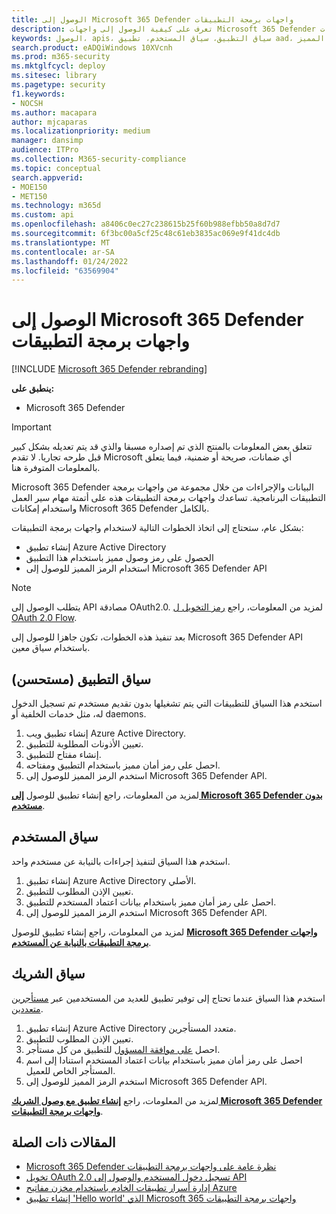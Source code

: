 ```yaml
---
title: الوصول إلى Microsoft 365 Defender واجهات برمجة التطبيقات
description: تعرف على كيفية الوصول إلى واجهات Microsoft 365 Defender برمجة التطبيقات
keywords: الوصول، apis، سياق التطبيق، سياق المستخدم، تطبيق aad، رمز الوصول المميز
search.product: eADQiWindows 10XVcnh
ms.prod: m365-security
ms.mktglfcycl: deploy
ms.sitesec: library
ms.pagetype: security
f1.keywords:
- NOCSH
ms.author: macapara
author: mjcaparas
ms.localizationpriority: medium
manager: dansimp
audience: ITPro
ms.collection: M365-security-compliance
ms.topic: conceptual
search.appverid:
- MOE150
- MET150
ms.technology: m365d
ms.custom: api
ms.openlocfilehash: a8406c0ec27c238615b25f60b988efbb50a8d7d7
ms.sourcegitcommit: 6f3bc00a5cf25c48c61eb3835ac069e9f41dc4db
ms.translationtype: MT
ms.contentlocale: ar-SA
ms.lasthandoff: 01/24/2022
ms.locfileid: "63569904"
---
```

# <a name="access-the-microsoft-365-defender-apis"></a>الوصول إلى Microsoft 365 Defender واجهات برمجة التطبيقات

[!INCLUDE [Microsoft 365 Defender rebranding](../includes/microsoft-defender.md)]

**ينطبق على:**

- Microsoft 365 Defender

> [!IMPORTANT]
> تتعلق بعض المعلومات بالمنتج الذي تم إصداره مسبقا والذي قد يتم تعديله بشكل كبير قبل طرحه تجاريا. لا تقدم Microsoft أي ضمانات، صريحة أو ضمنية، فيما يتعلق بالمعلومات المتوفرة هنا.

Microsoft 365 Defender البيانات والإجراءات من خلال مجموعة من واجهات برمجة التطبيقات البرنامجية. تساعدك واجهات برمجة التطبيقات هذه على أتمتة مهام سير العمل واستخدام إمكانات Microsoft 365 Defender بالكامل.

بشكل عام، ستحتاج إلى اتخاذ الخطوات التالية لاستخدام واجهات برمجة التطبيقات:

- إنشاء تطبيق Azure Active Directory
- الحصول على رمز وصول مميز باستخدام هذا التطبيق
- استخدام الرمز المميز للوصول إلى Microsoft 365 Defender API

> [!NOTE]
> يتطلب الوصول إلى API مصادقة OAuth2.0. لمزيد من المعلومات، راجع [رمز التخويل ل OAuth 2.0 Flow](/azure/active-directory/develop/active-directory-v2-protocols-oauth-code).

بعد تنفيذ هذه الخطوات، تكون جاهزا للوصول إلى Microsoft 365 Defender API باستخدام سياق معين.

## <a name="application-context-recommended"></a>سياق التطبيق (مستحسن)

استخدم هذا السياق للتطبيقات التي يتم تشغيلها بدون تقديم مستخدم تم تسجيل الدخول له، مثل خدمات الخلفية أو daemons.

1. إنشاء تطبيق ويب Azure Active Directory.
2. تعيين الأذونات المطلوبة للتطبيق.
3. إنشاء مفتاح للتطبيق.
4. احصل على رمز أمان مميز باستخدام التطبيق ومفتاحه.
5. استخدم الرمز المميز للوصول إلى Microsoft 365 Defender API.

لمزيد من المعلومات، راجع إنشاء تطبيق للوصول **[إلى Microsoft 365 Defender بدون مستخدم](api-create-app-web.md)**.

## <a name="user-context"></a>سياق المستخدم

استخدم هذا السياق لتنفيذ إجراءات بالنيابة عن مستخدم واحد.

1. إنشاء تطبيق Azure Active Directory الأصلي.
2. تعيين الإذن المطلوب للتطبيق.
3. احصل على رمز أمان مميز باستخدام بيانات اعتماد المستخدم للتطبيق.
4. استخدم الرمز المميز للوصول إلى Microsoft 365 Defender API.

لمزيد من المعلومات، راجع إنشاء تطبيق للوصول **[Microsoft 365 Defender واجهات برمجة التطبيقات بالنيابة عن المستخدم](api-create-app-user-context.md)**.

## <a name="partner-context"></a>سياق الشريك

استخدم هذا السياق عندما تحتاج إلى توفير تطبيق للعديد من المستخدمين عبر [مستأجرين متعددين](/azure/active-directory/develop/single-and-multi-tenant-apps).

1. إنشاء تطبيق Azure Active Directory متعدد المستأجرين.
2. تعيين الإذن المطلوب للتطبيق.
3. احصل [على موافقة المسؤول](/azure/active-directory/develop/v2-permissions-and-consent#requesting-consent-for-an-entire-tenant) للتطبيق من كل مستأجر.
4. احصل على رمز أمان مميز باستخدام بيانات اعتماد المستخدم استنادا إلى اسم المستأجر الخاص للعميل.
5. استخدم الرمز المميز للوصول إلى Microsoft 365 Defender API.

لمزيد من المعلومات، راجع **[إنشاء تطبيق مع وصول الشريك Microsoft 365 Defender واجهات برمجة التطبيقات](api-partner-access.md)**.

## <a name="related-articles"></a>المقالات ذات الصلة

- [Microsoft 365 Defender نظرة عامة على واجهات برمجة التطبيقات](api-overview.md)
- [تخويل OAuth 2.0 تسجيل دخول المستخدم والوصول إلى API](/azure/active-directory/develop/active-directory-v2-protocols-oauth-code)
- [إدارة أسرار تطبيقات الخادم باستخدام مخزن مفاتيح Azure](/learn/modules/manage-secrets-with-azure-key-vault/)
- [إنشاء تطبيق 'Hello world' الذي Microsoft 365 واجهات برمجة التطبيقات](api-hello-world.md)
